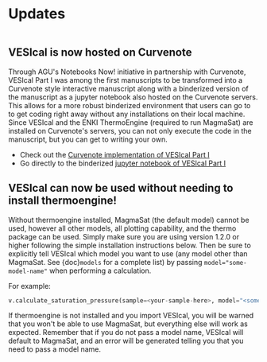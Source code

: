 # Updates

```{contents}
```

## VESIcal is now hosted on Curvenote

Through AGU's Notebooks Now! initiative in partnership with Curvenote, VESIcal Part I was among the first manuscripts to be transformed into a Curvenote style interactive manuscript along with a binderized version of the manuscript as a jupyter notebook also hosted on the Curvenote servers. This allows for a more robust binderized environment that users can go to to get coding right away without any installations on their local machine. Since VESIcal and the ENKI ThermoEngine (required to run MagmaSat) are installed on Curvenote's servers, you can not only execute the code in the manuscript, but you can get to writing your own.

- Check out the [Curvenote implementation of VESIcal Part I](https://agu.curve.space/articles/NN0001)
- Go directly to the binderized [jupyter notebook of VESIcal Part I](https://agu-binder.curvenote.dev/user/2be900e9-fb5d-4-9778d16a48c.zip-4wrcztow/lab/tree/Manuscript.ipynb?token=EzBUfh6US4qFq4UW0MSkYA)

## VESIcal can now be used without needing to install thermoengine!

Without thermoengine installed, MagmaSat (the default model) cannot be used, however all other models, all plotting capability, and the thermo package can be used. Simply make sure you are using version 1.2.0 or higher following the simple installation instructions below. Then be sure to explicitly tell VESIcal which model you want to use (any model other than MagmaSat. See {doc}`models` for a complete list) by passing `model="some-model-name"` when performing a calculation.

For example:

```python
v.calculate_saturation_pressure(sample=<your-sample-here>, model="<some-model-name-here>")
```

If thermoengine is not installed and you import VESIcal, you will be warned that you won't be able to use MagmaSat, but everything else will work as expected. Remember that if you do not pass a model name, VESIcal will default to MagmaSat, and an error will be generated telling you that you need to pass a model name.
